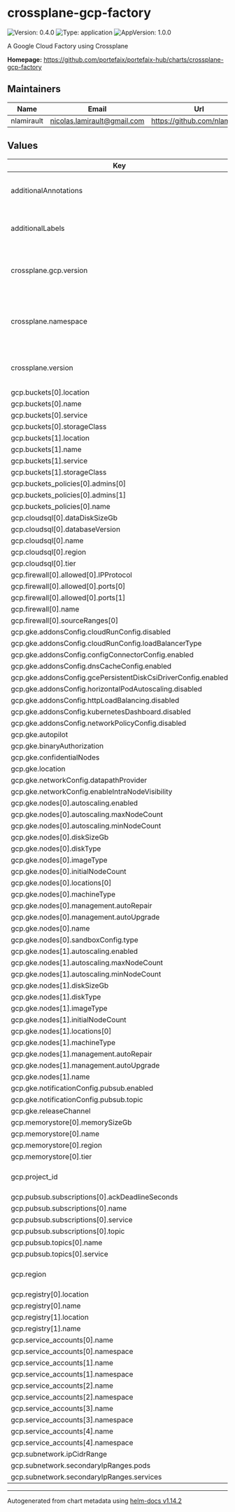 # crossplane-gcp-factory

![Version: 0.4.0](https://img.shields.io/badge/Version-0.4.0-informational?style=flat-square) ![Type: application](https://img.shields.io/badge/Type-application-informational?style=flat-square) ![AppVersion: 1.0.0](https://img.shields.io/badge/AppVersion-1.0.0-informational?style=flat-square)

A Google Cloud Factory using Crossplane

**Homepage:** <https://github.com/portefaix/portefaix-hub/charts/crossplane-gcp-factory>

## Maintainers

| Name       | Email                         | Url                             |
| ---------- | ----------------------------- | ------------------------------- |
| nlamirault | <nicolas.lamirault@gmail.com> | <https://github.com/nlamirault> |

## Values

| Key                                                           | Type   | Default                            | Description                                        |
| ------------------------------------------------------------- | ------ | ---------------------------------- | -------------------------------------------------- |
| additionalAnnotations                                         | object | `{}`                               | Additional annotations to add to all resources     |
| additionalLabels                                              | object | `{}`                               | Additional labels to add to all resources          |
| crossplane.gcp.version                                        | string | `"v0.19.0"`                        | The Crossplane GCP provider version                |
| crossplane.namespace                                          | string | `"crossplane-system"`              | Namespace which contains the Crossplane controller |
| crossplane.version                                            | string | `"v1.9.1"`                         | The Crossplane controller version                  |
| gcp.buckets[0].location                                       | string | `"EU"`                             |                                                    |
| gcp.buckets[0].name                                           | string | `"charts"`                         |                                                    |
| gcp.buckets[0].service                                        | string | `"Helm"`                           |                                                    |
| gcp.buckets[0].storageClass                                   | string | `"REGIONAL"`                       |                                                    |
| gcp.buckets[1].location                                       | string | `"EU"`                             |                                                    |
| gcp.buckets[1].name                                           | string | `"mimir"`                          |                                                    |
| gcp.buckets[1].service                                        | string | `"Mimir"`                          |                                                    |
| gcp.buckets[1].storageClass                                   | string | `"REGIONAL"`                       |                                                    |
| gcp.buckets_policies[0].admins[0]                             | string | `"mimir"`                          |                                                    |
| gcp.buckets_policies[0].admins[1]                             | string | `"prometheus"`                     |                                                    |
| gcp.buckets_policies[0].name                                  | string | `"mimir"`                          |                                                    |
| gcp.cloudsql[0].dataDiskSizeGb                                | int    | `20`                               |                                                    |
| gcp.cloudsql[0].databaseVersion                               | string | `"POSTGRES_11"`                    |                                                    |
| gcp.cloudsql[0].name                                          | string | `"core"`                           |                                                    |
| gcp.cloudsql[0].region                                        | string | `"europe-west1"`                   |                                                    |
| gcp.cloudsql[0].tier                                          | string | `"db-custom-1-3840"`               |                                                    |
| gcp.firewall[0].allowed[0].IPProtocol                         | string | `"tcp"`                            |                                                    |
| gcp.firewall[0].allowed[0].ports[0]                           | string | `"80"`                             |                                                    |
| gcp.firewall[0].allowed[0].ports[1]                           | string | `"443"`                            |                                                    |
| gcp.firewall[0].name                                          | string | `"http-https"`                     |                                                    |
| gcp.firewall[0].sourceRanges[0]                               | string | `"0.0.0.0/0"`                      |                                                    |
| gcp.gke.addonsConfig.cloudRunConfig.disabled                  | bool   | `true`                             |                                                    |
| gcp.gke.addonsConfig.cloudRunConfig.loadBalancerType          | string | `"LOAD_BALANCER_TYPE_UNSPECIFIED"` |                                                    |
| gcp.gke.addonsConfig.configConnectorConfig.enabled            | bool   | `false`                            |                                                    |
| gcp.gke.addonsConfig.dnsCacheConfig.enabled                   | bool   | `true`                             |                                                    |
| gcp.gke.addonsConfig.gcePersistentDiskCsiDriverConfig.enabled | bool   | `true`                             |                                                    |
| gcp.gke.addonsConfig.horizontalPodAutoscaling.disabled        | bool   | `true`                             |                                                    |
| gcp.gke.addonsConfig.httpLoadBalancing.disabled               | bool   | `true`                             |                                                    |
| gcp.gke.addonsConfig.kubernetesDashboard.disabled             | bool   | `true`                             |                                                    |
| gcp.gke.addonsConfig.networkPolicyConfig.disabled             | bool   | `false`                            |                                                    |
| gcp.gke.autopilot                                             | bool   | `false`                            |                                                    |
| gcp.gke.binaryAuthorization                                   | bool   | `false`                            |                                                    |
| gcp.gke.confidentialNodes                                     | bool   | `false`                            |                                                    |
| gcp.gke.location                                              | string | `"europe-west1-c"`                 |                                                    |
| gcp.gke.networkConfig.datapathProvider                        | string | `"ADVANCED_DATAPATH"`              |                                                    |
| gcp.gke.networkConfig.enableIntraNodeVisibility               | bool   | `true`                             |                                                    |
| gcp.gke.nodes[0].autoscaling.enabled                          | bool   | `true`                             |                                                    |
| gcp.gke.nodes[0].autoscaling.maxNodeCount                     | int    | `4`                                |                                                    |
| gcp.gke.nodes[0].autoscaling.minNodeCount                     | int    | `2`                                |                                                    |
| gcp.gke.nodes[0].diskSizeGb                                   | int    | `120`                              |                                                    |
| gcp.gke.nodes[0].diskType                                     | string | `"pd-ssd"`                         |                                                    |
| gcp.gke.nodes[0].imageType                                    | string | `"cos_containerd"`                 |                                                    |
| gcp.gke.nodes[0].initialNodeCount                             | int    | `2`                                |                                                    |
| gcp.gke.nodes[0].locations[0]                                 | string | `"europe-west1-c"`                 |                                                    |
| gcp.gke.nodes[0].machineType                                  | string | `"n1-standard-1"`                  |                                                    |
| gcp.gke.nodes[0].management.autoRepair                        | bool   | `true`                             |                                                    |
| gcp.gke.nodes[0].management.autoUpgrade                       | bool   | `true`                             |                                                    |
| gcp.gke.nodes[0].name                                         | string | `"core"`                           |                                                    |
| gcp.gke.nodes[0].sandboxConfig.type                           | string | `"gvisor"`                         |                                                    |
| gcp.gke.nodes[1].autoscaling.enabled                          | bool   | `true`                             |                                                    |
| gcp.gke.nodes[1].autoscaling.maxNodeCount                     | int    | `1`                                |                                                    |
| gcp.gke.nodes[1].autoscaling.minNodeCount                     | int    | `0`                                |                                                    |
| gcp.gke.nodes[1].diskSizeGb                                   | int    | `120`                              |                                                    |
| gcp.gke.nodes[1].diskType                                     | string | `"pd-ssd"`                         |                                                    |
| gcp.gke.nodes[1].imageType                                    | string | `"cos_containerd"`                 |                                                    |
| gcp.gke.nodes[1].initialNodeCount                             | int    | `0`                                |                                                    |
| gcp.gke.nodes[1].locations[0]                                 | string | `"europe-west1-c"`                 |                                                    |
| gcp.gke.nodes[1].machineType                                  | string | `"n1-standard-1"`                  |                                                    |
| gcp.gke.nodes[1].management.autoRepair                        | bool   | `true`                             |                                                    |
| gcp.gke.nodes[1].management.autoUpgrade                       | bool   | `true`                             |                                                    |
| gcp.gke.nodes[1].name                                         | string | `"ops"`                            |                                                    |
| gcp.gke.notificationConfig.pubsub.enabled                     | bool   | `true`                             |                                                    |
| gcp.gke.notificationConfig.pubsub.topic                       | string | `"gke-updates"`                    |                                                    |
| gcp.gke.releaseChannel                                        | string | `"REGULAR"`                        |                                                    |
| gcp.memorystore[0].memorySizeGb                               | int    | `1`                                |                                                    |
| gcp.memorystore[0].name                                       | string | `"core"`                           |                                                    |
| gcp.memorystore[0].region                                     | string | `"europe-west1"`                   |                                                    |
| gcp.memorystore[0].tier                                       | string | `"STANDARD_HA"`                    |                                                    |
| gcp.project_id                                                | string | `"crossplane-gcp-test"`            | The Google Cloud project ID                        |
| gcp.pubsub.subscriptions[0].ackDeadlineSeconds                | int    | `25`                               |                                                    |
| gcp.pubsub.subscriptions[0].name                              | string | `"gke-updates"`                    |                                                    |
| gcp.pubsub.subscriptions[0].service                           | string | `"Kubernetes"`                     |                                                    |
| gcp.pubsub.subscriptions[0].topic                             | string | `"gke"`                            |                                                    |
| gcp.pubsub.topics[0].name                                     | string | `"gke-updates"`                    |                                                    |
| gcp.pubsub.topics[0].service                                  | string | `"Kubernetes"`                     |                                                    |
| gcp.region                                                    | string | `"europe-west1"`                   | The Google Cloud region                            |
| gcp.registry[0].location                                      | string | `"EU"`                             |                                                    |
| gcp.registry[0].name                                          | string | `"charts"`                         |                                                    |
| gcp.registry[1].location                                      | string | `"EU"`                             |                                                    |
| gcp.registry[1].name                                          | string | `"containers"`                     |                                                    |
| gcp.service_accounts[0].name                                  | string | `"prometheus"`                     |                                                    |
| gcp.service_accounts[0].namespace                             | string | `"monitoring"`                     |                                                    |
| gcp.service_accounts[1].name                                  | string | `"mimir"`                          |                                                    |
| gcp.service_accounts[1].namespace                             | string | `"monitoring"`                     |                                                    |
| gcp.service_accounts[2].name                                  | string | `"grafana"`                        |                                                    |
| gcp.service_accounts[2].namespace                             | string | `"monitoring"`                     |                                                    |
| gcp.service_accounts[3].name                                  | string | `"loki"`                           |                                                    |
| gcp.service_accounts[3].namespace                             | string | `"logging"`                        |                                                    |
| gcp.service_accounts[4].name                                  | string | `"tempo"`                          |                                                    |
| gcp.service_accounts[4].namespace                             | string | `"tracing"`                        |                                                    |
| gcp.subnetwork.ipCidrRange                                    | string | `"10.11.0.0/20"`                   |                                                    |
| gcp.subnetwork.secondaryIpRanges.pods                         | string | `"10.50.32.0/20"`                  |                                                    |
| gcp.subnetwork.secondaryIpRanges.services                     | string | `"10.50.16.0/20"`                  |                                                    |

---

Autogenerated from chart metadata using [helm-docs v1.14.2](https://github.com/norwoodj/helm-docs/releases/v1.14.2)
